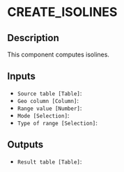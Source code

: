 
# CREATE_ISOLINES
## Description

 This component computes isolines.
 
## Inputs
* `Source table [Table]`: 
* `Geo column [Column]`: 
* `Range value [Number]`: 
* `Mode [Selection]`: 
* `Type of range [Selection]`: 

## Outputs
* `Result table [Table]`: 
